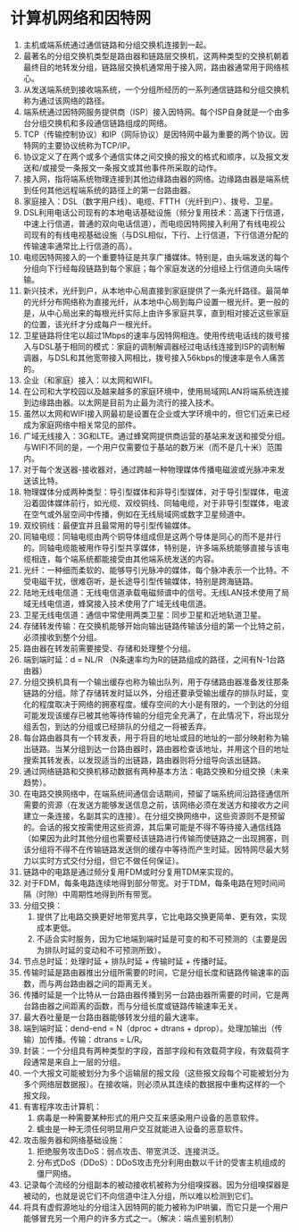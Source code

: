 # 计算机网络和因特网

1. 主机或端系统通过通信链路和分组交换机连接到一起。
2. 最著名的分组交换机类型是路由器和链路层交换机，这两种类型的交换机朝着最终目的地转发分组，链路层交换机通常用于接入网，路由器通常用于网络核心。
3. 从发送端系统到接收端系统，一个分组所经历的一系列通信链路和分组交换机称为通过该网络的路径。
4. 端系统通过因特网服务提供商（ISP）接入因特网。每个ISP自身就是一个由多台分组交换机和多段通信链路组成的网络。
5. TCP（传输控制协议）和IP（网际协议）是因特网中最为重要的两个协议。因特网的主要协议统称为TCP/IP。
6. 协议定义了在两个或多个通信实体之间交换的报文的格式和顺序，以及报文发送和/或接受一条报文一条报文或其他事件所采取的动作。
7. 接入网，指将端系统物理连接到其他边缘路由器的网络。边缘路由器是端系统到任何其他远程端系统的路径上的第一台路由器。
8. 家庭接入：DSL（数字用户线）、电缆、FTTH（光纤到户）、拨号、卫星。
9. DSL利用电话公司现有的本地电话基础设施（频分复用技术：高速下行信道，中速上行信道，普通的双向电话信道），而电缆因特网接入利用了有线电视公司现有的有线电视基础设施（与DSL相似，下行、上行信道，下行信道分配的传输速率通常比上行信道的高）。
10. 电缆因特网接入的一个重要特征是共享广播媒体。特别是，由头端发送的每个分组向下行经每段链路到每个家庭；每个家庭发送的分组经上行信道向头端传输。
11. 新兴技术，光纤到户，从本地中心局直接到家庭提供了一条光纤路径。最简单的光纤分布网络称为直接光纤，从本地中心局到每户设置一根光纤。更一般的是，从中心局出来的每根光纤实际上由许多家庭共享，直到相对接近这些家庭的位置，该光纤才分成每户一根光纤。
12. 卫星链路将住宅以超过1Mbps的速率与因特网相连。使用传统电话线的拨号接入与DSL基于相同的模式：家庭的调制解调器经过电话线连接到ISP的调制解调器，与DSL和其他宽带接入网相比，拨号接入56kbps的慢速率是令人痛苦的。
13. 企业（和家庭）接入：以太网和WIFI。
14. 在公司和大学校园以及越来越多的家庭环境中，使用局域网LAN将端系统连接到边缘路由器。以太网是目前为止最为流行的接入技术。
15. 虽然以太网和WIFI接入网最初是设置在企业或大学环境中的，但它们近来已经成为家庭网络中相关常见的部件。
16. 广域无线接入：3G和LTE。通过蜂窝网提供商运营的基站来发送和接受分组。与WIFI不同的是，一个用户仅需要位于基站的数万米（而不是几十米）范围内。
17. 对于每个发送器-接收器对，通过跨越一种物理媒体传播电磁波或光脉冲来发送该比特。
18. 物理媒体分成两种类型：导引型媒体和非导引型媒体，对于导引型媒体，电波沿着固体媒体前行，如光缆、双绞铜线、同轴电缆，对于非导引型媒体，电波在空气或外层空间中传播，例如在无线局域网或数字卫星频道中。
19. 双绞铜线：最便宜并且最常用的导引型传输媒体。
20. 同轴电缆：同轴电缆由两个铜导体组成但是这两个导体是同心的而不是并行的。同轴电缆能被用作导引型共享媒体，特别是，许多端系统能够直接与该电缆相连，每个端系统都能接受由其他端系统发送的内容。
21. 光纤：一种细而柔软的、能够导引光脉冲的媒体，每个脉冲表示一个比特。不受电磁干扰，很难窃听，是长途导引型传输媒体，特别是跨海链路。
22. 陆地无线电信道：无线电信道承载电磁频谱中的信号。无线LAN技术使用了局域无线电信道，蜂窝接入技术使用了广域无线电信道。
23. 卫星无线电信道：通信中常使用两类卫星：同步卫星和近地轨道卫星。
24. 存储转发传输：在交换机能够开始向输出链路传输该分组的第一个比特之前，必须接收到整个分组。
25. 路由器在转发前需要接受、存储和处理整个分组。
26. 端到端时延：d = NL/R （N条速率均为R的链路组成的路径，之间有N-1台路由器）
27. 分组交换机具有一个输出缓存也称为输出队列，用于存储路由器准备发往那条链路的分组。除了存储转发时延以外，分组还要承受输出缓存的排队时延，变化的程度取决于网络的拥塞程度。缓存空间的大小是有限的，一个到达的分组可能发现该缓存已被其他等待传输的分组完全充满了，在此情况下，将出现分组丢包，到达的分组或已经排队的分组之一将被丢弃。
28. 每台路由器具有一个转发表，用于将目的地址或目的地址的一部分映射称为输出链路。当某分组到达一台路由器时，路由器检查该地址，并用这个目的地址搜索其转发表，以发现适当的出链路，路由器则将分组导向该出链路。
29. 通过网络链路和交换机移动数据有两种基本方法：电路交换和分组交换（未来趋势）。
30. 在电路交换网络中，在端系统间通信会话期间，预留了端系统间沿路径通信所需要的资源（在发送方能够发送信息之前，该网络必须在发送方和接收方之间建立一条连接，名副其实的连接）。在分组交换网络中，这些资源则不是预留的。会话的报文按需使用这些资源，其后果可能是不得不等待接入通信线路（如果因为此时其他分组也需要经该链路进行传输而使链路之一出现拥塞，则该分组将不得不在传输链路发送侧的缓存中等待而产生时延。因特网尽最大努力以实时方式交付分组，但它不做任何保证）。
31. 链路中的电路是通过频分复用FDM或时分复用TDM来实现的。
32. 对于FDM，每条电路连续地得到部分带宽。对于TDM，每条电路在短时间间隔（时隙）中周期性地得到所有带宽。
33. 分组交换：
    1.  提供了比电路交换更好地带宽共享，它比电路交换更简单、更有效，实现成本更低。
    2.  不适合实时服务，因为它地端到端时延是可变的和不可预测的（主要是因为排队时延的变动和不可预测所致）。
34. 节点总时延：处理时延 + 排队时延 + 传输时延 + 传播时延。
35. 传输时延是路由器推出分组所需要的时间，它是分组长度和链路传输速率的函数，而与两台路由器之间的距离无关。
36. 传播时延是一个比特从一台路由器传播到另一台路由器所需要的时间，它是两台路由器之间距离的函数，而与分组长度或链路传输速率无关。
37. 最大吞吐量是一台路由器能够转发分组的最大速率。
38. 端到端时延：dend-end = N（dproc + dtrans + dprop）。处理加输出（传输）加传播。传输：dtrans = L/R。
39. 封装：一个分组具有两种类型的字段，首部字段和有效载荷字段，有效载荷字段通常是来自上一层的分组。
40. 一个大报文可能被划分为多个运输层的报文段（这些报文段每个可能被划分为多个网络层数据报）。在接收端，则必须从其连续的数据报中重构这样的一个报文段。
41. 有害程序攻击计算机：
    1.  病毒是一种需要某种形式的用户交互来感染用户设备的恶意软件。
    2.  蠕虫是一种无须任何明显用户交互就能进入设备的恶意软件。
42. 攻击服务器和网络基础设施：
    1.  拒绝服务攻击DoS：弱点攻击、带宽洪泛、连接洪泛。
    2.  分布式DoS（DDoS）：DDoS攻击充分利用由数以千计的受害主机组成的僵尸网络。
43. 记录每个流经的分组副本的被动接收机被称为分组嗅探器。因为分组嗅探器是被动的，也就是说它们不向信道中注入分组，所以难以检测到它们。
44. 将具有虚假源地址的分组注入因特网的能力被称为IP哄骗，而它只是一个用户能够冒充另一个用户的许多方式之一。（解决：端点鉴别机制）